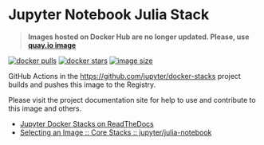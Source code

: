 # Jupyter Notebook Julia Stack

> **Images hosted on Docker Hub are no longer updated. Please, use [quay.io image](https://quay.io/repository/jupyter/julia-notebook)**

[![docker pulls](https://img.shields.io/docker/pulls/jupyter/julia-notebook.svg)](https://hub.docker.com/r/jupyter/julia-notebook/)
[![docker stars](https://img.shields.io/docker/stars/jupyter/julia-notebook.svg)](https://hub.docker.com/r/jupyter/julia-notebook/)
[![image size](https://img.shields.io/docker/image-size/jupyter/julia-notebook/latest)](https://hub.docker.com/r/jupyter/julia-notebook/ "jupyter/julia-notebook image size")

GitHub Actions in the <https://github.com/jupyter/docker-stacks> project builds and pushes this image to the Registry.

Please visit the project documentation site for help to use and contribute to this image and others.

- [Jupyter Docker Stacks on ReadTheDocs](https://jupyter-docker-stacks.readthedocs.io/en/latest/index.html)
- [Selecting an Image :: Core Stacks :: jupyter/julia-notebook](https://jupyter-docker-stacks.readthedocs.io/en/latest/using/selecting.html#jupyter-julia-notebook)
